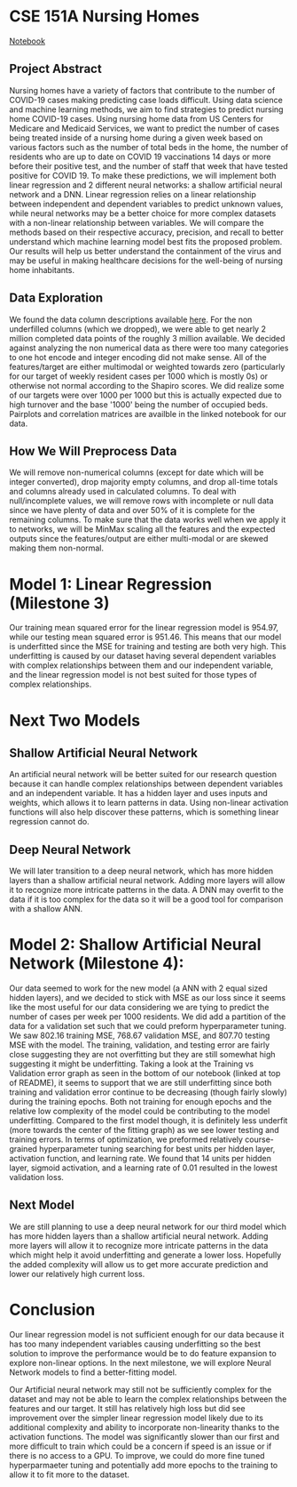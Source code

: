 # CSE 151A Nursing Homes
[Notebook](https://github.com/Preellis/151A-Nursing-Homes/blob/main/main.ipynb)

## Project Abstract
Nursing homes have a variety of factors that contribute to the number of COVID-19 cases making predicting case loads difficult. Using data science and machine learning methods, we aim to find strategies to predict nursing home COVID-19 cases. Using nursing home data from US Centers for Medicare and Medicaid Services, we want to predict the number of cases being treated inside of a nursing home during a given week based on various factors such as the number of total beds in the home, the number of residents who are up to date on COVID 19 vaccinations 14 days or more before their positive test, and the number of staff that week that have tested positive for COVID 19. To make these predictions, we will implement both linear regression and 2 different neural networks: a shallow artificial neural network and a DNN. Linear regression relies on a linear relationship between independent and dependent variables to predict unknown values, while neural networks may be a better choice for more complex datasets with a non-linear relationship between variables. We will compare the methods based on their respective accuracy, precision, and recall to better understand which machine learning model best fits the proposed problem. Our results will help us better understand the containment of the virus and may be useful in making healthcare decisions for the well-being of nursing home inhabitants.

## Data Exploration

We found the data column descriptions available [here](https://data.cms.gov/sites/default/files/2023-08/COVID-19%20Nursing%20Home%20Data%20Dictionary.pdf). For the non underfilled columns (which we dropped), we were able to get nearly 2 million completed data points of the roughly 3 million available. We decided against analyzing the non numerical data as there were too many categories to one hot encode and integer encoding did not make sense. All of the features/target are either multimodal or weighted towards zero (particularly for our target of weekly resident cases per 1000 which is mostly 0s) or otherwise not normal according to the Shapiro scores. We did realize some of our targets were over 1000 per 1000 but this is actually expected due to high turnover and the base '1000' being the number of occupied beds. Pairplots and correlation matrices are availble in the linked notebook for our data. 

## How We Will Preprocess Data
We will remove non-numerical columns (except for date which will be integer converted), drop majority empty columns, and drop all-time totals and columns already used in calculated columns. To deal with null/incomplete values, we will remove rows with incomplete or null data since we have plenty of data and over 50% of it is complete for the remaining columns. To make sure that the data works well when we apply it to networks, we will be MinMax scaling all the features and the expected outputs since the features/output are either multi-modal or are skewed making them non-normal.

# Model 1: Linear Regression (Milestone 3)
Our training mean squared error for the linear regression model is 954.97, while our testing mean squared error is 951.46. This means that our model is underfitted since the MSE for training and testing are both very high. This underfitting is caused by our dataset having several dependent variables with complex relationships between them and our independent variable, and the linear regression model is not best suited for those types of complex relationships.

# Next Two Models
## Shallow Artificial Neural Network
An artificial neural network will be better suited for our research question because it can handle complex relationships between dependent variables and an independent variable. It has a hidden layer and uses inputs and weights, which allows it to learn patterns in data. Using non-linear activation functions will also help discover these patterns, which is something linear regression cannot do.
## Deep Neural Network
We will later transition to a deep neural network, which has more hidden layers than a shallow artificial neural network. Adding more layers will allow it to recognize more intricate patterns in the data. A DNN may overfit to the data if it is too complex for the data so it will be a good tool for comparison with a shallow ANN.

# Model 2: Shallow Artificial Neural Network (Milestone 4):
Our data seemed to work for the new model (a ANN with 2 equal sized hidden layers), and we decided to stick with MSE as our loss since it seems like the most useful for our data considering we are tying to predict the number of cases per week per 1000 residents. We did add a partition of the data for a validation set such that we could preform hyperparameter tuning. We saw 802.16 training MSE, 768.67 validation MSE, and 807.70 testing MSE with the model. The training, validation, and testing error are fairly close suggesting they are not overfitting but they are still somewhat high suggesting it might be underfitting. Taking a look at the Training vs Validation error graph as seen in the bottom of our notebook (linked at top of README), it seems to support that we are still underfitting since both training and validation error continue to be decreasing (though fairly slowly) during the training epochs.  Both not training for enough epochs and the relative low complexity of the model could be contributing to the model underfitting. Compared to the first model though, it is definitely less underfit (more towards the center of the fitting graph) as we see lower testing and training errors. In terms of optimization, we preformed relatively course-grained hyperparameter tuning searching for best units per hidden layer, activation function, and learning rate. We found that 14 units per hidden layer, sigmoid activation, and a learning rate of 0.01 resulted in the lowest validation loss.
## Next Model
We are still planning to use a deep neural network for our third model which has more hidden layers than a shallow artificial neural network. Adding more layers will allow it to recognize more intricate patterns in the data which might help it avoid underfitting and generate a lower loss. Hopefully the added complexity will allow us to get more accurate prediction and lower our relatively high current loss. 

# Conclusion
Our linear regression model is not sufficient enough for our data because it has too many independent variables causing underfitting so the best solution to improve the performance would be to do feature expansion to explore non-linear options. In the next milestone, we will explore Neural Network models to find a better-fitting model. 

Our Artificial neural network may still not be sufficiently complex for the dataset and may not be able to learn the complex relationships between the features and our target. It still has relatively high loss but did see improvement over the simpler linear regression model likely due to its additional complexity and ability to incorporate non-linearity thanks to the activation functions. The model was significantly slower than our first and more difficult to train which could be a concern if speed is an issue or if there is no access to a GPU. To improve, we could do more fine tuned hyperparmaeter tuning and potentially add more epochs to the training to allow it to fit more to the dataset.
